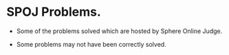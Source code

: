 # SPOJ Problems.

* Some of the problems solved which are hosted by Sphere Online Judge.

* Some problems may not have been correctly solved.


